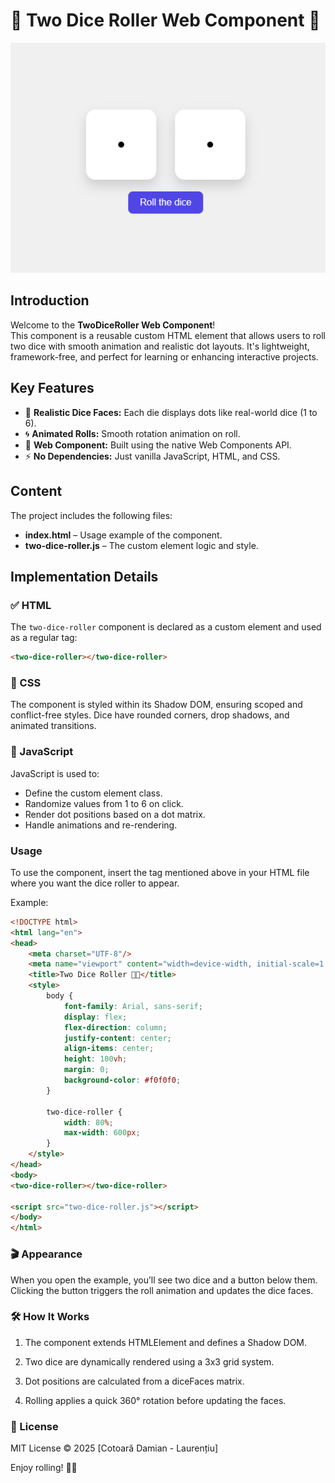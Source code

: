 # 🎲 Two Dice Roller Web Component 🎲

![Two Dice Roller](two-dice-roller.png)

## Introduction

Welcome to the **TwoDiceRoller Web Component**!  
This component is a reusable custom HTML element that allows users to roll two dice with smooth animation and realistic dot layouts. It's lightweight, framework-free, and perfect for learning or enhancing interactive projects.

## Key Features

- 🎯 **Realistic Dice Faces:** Each die displays dots like real-world dice (1 to 6).
- 🌀 **Animated Rolls:** Smooth rotation animation on roll.
- 🧩 **Web Component:** Built using the native Web Components API.
-  ⚡ **No Dependencies:** Just vanilla JavaScript, HTML, and CSS.

## Content

The project includes the following files:

- **index.html** – Usage example of the component.
- **two-dice-roller.js** – The custom element logic and style.

## Implementation Details

### ✅ HTML

The `two-dice-roller` component is declared as a custom element and used as a regular tag:
```html
<two-dice-roller></two-dice-roller>
```

### 🎨 CSS
The component is styled within its Shadow DOM, ensuring scoped and conflict-free styles. Dice have rounded corners, drop shadows, and animated transitions.


### 🧠 JavaScript

JavaScript is used to:
* Define the custom element class.
* Randomize values from 1 to 6 on click.
* Render dot positions based on a dot matrix.
* Handle animations and re-rendering.

### Usage
To use the component, insert the tag mentioned above in your HTML file where you want the dice roller to appear.

Example:

```html
<!DOCTYPE html>
<html lang="en">
<head>
    <meta charset="UTF-8"/>
    <meta name="viewport" content="width=device-width, initial-scale=1.0"/>
    <title>Two Dice Roller 🎲🎲</title>
    <style>
        body {
            font-family: Arial, sans-serif;
            display: flex;
            flex-direction: column;
            justify-content: center;
            align-items: center;
            height: 100vh;
            margin: 0;
            background-color: #f0f0f0;
        }

        two-dice-roller {
            width: 80%;
            max-width: 600px;
        }
    </style>
</head>
<body>
<two-dice-roller></two-dice-roller>

<script src="two-dice-roller.js"></script>
</body>
</html>
```
### 🎬 Appearance
When you open the example, you’ll see two dice and a button below them. Clicking the button triggers the roll animation and updates the dice faces.

### 🛠 How It Works
1. The component extends HTMLElement and defines a Shadow DOM.

2. Two dice are dynamically rendered using a 3x3 grid system.

3. Dot positions are calculated from a diceFaces matrix.

4. Rolling applies a quick 360° rotation before updating the faces.

### 📄 License
MIT License © 2025 [Cotoară Damian - Laurențiu]

Enjoy rolling! 🎲✨